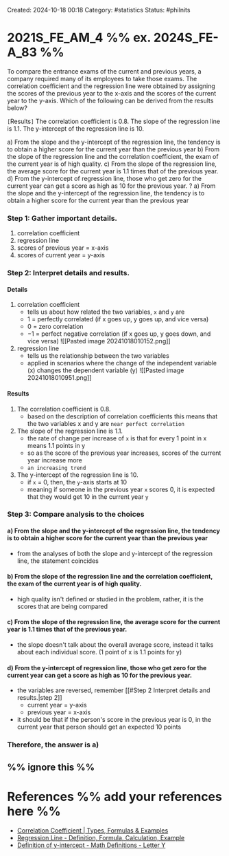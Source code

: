 Created: 2024-10-18 00:18
Category: #statistics
Status: #philnits



# 2021S_FE_AM_4 %% ex. 2024S_FE-A_83 %%

To compare the entrance exams of the current and previous years, a company required many of its employees to take those exams. The correlation coefficient and the regression line were obtained by assigning the scores of the previous year to the x-axis and the scores of the current year to the y-axis. Which of the following can be derived from the results below?

`[`Results`]`
	The correlation coefficient is 0.8.
	The slope of the regression line is 1.1.
	The y-intercept of the regression line is 10.

a) From the slope and the y-intercept of the regression line, the tendency is to obtain a higher score for the current year than the previous year
b) From the slope of the regression line and the correlation coefficient, the exam of the current year is of high quality.
c) From the slope of the regression line, the average score for the current year is 1.1 times that of the previous year.
d) From the y-intercept of regression line, those who get zero for the current year can get a score as high as 10 for the previous year.
? 
a) From the slope and the y-intercept of the regression line, the tendency is to obtain a higher score for the current year than the previous year
### Step 1: Gather important details.

1) correlation coefficient
2) regression line
3) scores of previous year = x-axis
4) scores of current year = y-axis

### Step 2: Interpret details and results.

#### Details
1) correlation coefficient 
	- tells us about how related the two variables, `x` and `y` are
	- $1$ = perfectly correlated (if x goes up, y goes up, and vice versa)
	- $0$ = zero correlation
	- $-1$ = perfect negative correlation (if x goes up, y goes down, and vice versa)
![[Pasted image 20241018010152.png]]
2) regression line
	- tells us the relationship between the two variables
	- applied in scenarios where the change of the independent variable (x) changes the dependent variable (y)
![[Pasted image 20241018010951.png]]

#### Results
1) The correlation coefficient is 0.8. 
	-  based on the description of correlation coefficients this means that the two variables x and y are `near perfect correlation` 
2) The slope of the regression line is 1.1.
	- the rate of change per increase of `x` is that for every 1 point in x means 1.1 points in y
	- so as the score of the previous year increases, scores of the current year increase more
	- `an increasing trend`
3) The y-intercept of the regression line is 10.
	- if `x` = 0, then, the `y`-axis starts at 10
	- meaning if someone in the previous year `x` scores 0, it is expected that they would get 10 in the current year `y`
### Step 3: Compare analysis to the choices

#### a) From the slope and the y-intercept of the regression line, the tendency is to obtain a higher score for the current year than the previous year
- from the analyses of both the slope and y-intercept of the regression line, the statement coincides
#### b) From the slope of the regression line and the correlation coefficient, the exam of the current year is of high quality.
- high quality isn't defined or studied in the problem, rather, it is the scores that are being compared
#### c) From the slope of the regression line, the average score for the current year is 1.1 times that of the previous year.
- the slope doesn't talk about the overall average score, instead it talks about each individual score. (1 point of x is 1.1 points for y)
#### d) From the y-intercept of regression line, those who get zero for the current year can get a score as high as 10 for the previous year.
- the variables are reversed, remember [[#Step 2 Interpret details and results.|step 2]]
	- current year = y-axis
	- previous year = x-axis
- it should be that if the person's score in the previous year is 0, in the current year that person should get an expected 10 points

### Therefore, the answer is **a)**

%% ignore this %%
---









# References %% add your references here %%
- [Correlation Coefficient | Types, Formulas & Examples](https://www.scribbr.com/statistics/correlation-coefficient/#:~:text=A%20correlation%20coefficient%20is%20a,variables%20are%20across%20a%20dataset.)
- [Regression Line - Definition, Formula, Calculation, Example](https://www.wallstreetmojo.com/regression-line/)
- [Definition of y-intercept - Math Definitions - Letter Y](https://www.subjectcoach.com/tutorials/math/topic/math-definitions-letter-y/chapter/definition-of-y-intercept)